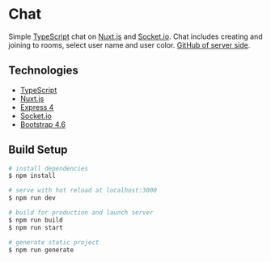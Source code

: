 # Chat

Simple [TypeScript](https://www.typescriptlang.org/) chat on [Nuxt.js](https://nuxtjs.org) and [Socket.io](https://socket.io). Chat includes creating and joining to rooms, select user name and user color. [GitHub of server side](https://github.com/Lothering0/Nuxt-Chat-server).

## Technologies
* [TypeScript](https://www.typescriptlang.org/)
* [Nuxt.js](https://nuxtjs.org)
* [Express 4](https://expressjs.com)
* [Socket.io](https://socket.io)
* [Bootstrap 4.6](https://getbootstrap.com)

## Build Setup

```bash
# install dependencies
$ npm install

# serve with hot reload at localhost:3000
$ npm run dev

# build for production and launch server
$ npm run build
$ npm run start

# generate static project
$ npm run generate
```

